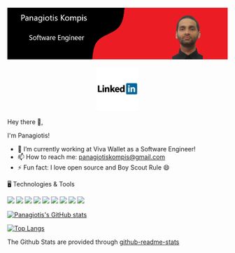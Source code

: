 [![Header](./assets/Header.png)](https://github.com/PKompis/PKompis/)

<p align='center'>
<a href="https://www.linkedin.com/in/panagiotis-kompis/"><img height="100" src="./assets/linkedin.png"></a>
</p>


Hey there 👋,

I'm Panagiotis!

- 🔭 I’m currently working at Viva Wallet as a Software Engineer!
- 📫 How to reach me: panagiotiskompis@gmail.com
- ⚡ Fun fact: I love open source and Boy Scout Rule 😄

🖥️ Technologies & Tools

![](https://img.shields.io/badge/OS-Windows-informational?style=flat&logo=<LOGO_NAME>&logoColor=white&color=2bbc8a)
![](https://img.shields.io/badge/OS-Linux-informational?style=flat&logo=<LOGO_NAME>&logoColor=white&color=2bbc8a)
![](https://img.shields.io/badge/IDE-Visual_Studio-informational?style=flat&logo=<LOGO_NAME>&logoColor=white&color=2bbc8a)
![](https://img.shields.io/badge/Editor-Sublime_Text-informational?style=flat&logo=<LOGO_NAME>&logoColor=white&color=2bbc8a)
![](https://img.shields.io/badge/Code-C%23-informational?style=flat&logo=<LOGO_NAME>&logoColor=white&color=2bbc8a)
![](https://img.shields.io/badge/Code-Python-informational?style=flat&logo=<LOGO_NAME>&logoColor=white&color=2bbc8a)
![](https://img.shields.io/badge/Code-JavaScript-informational?style=flat&logo=<LOGO_NAME>&logoColor=white&color=2bbc8a)
![](https://img.shields.io/badge/Database-SQL_Server-informational?style=flat&logo=<LOGO_NAME>&logoColor=white&color=2bbc8a)
![](https://img.shields.io/badge/Cloud-Azure-informational?style=flat&logo=<LOGO_NAME>&logoColor=white&color=2bbc8a)



[![Panagiotis's GitHub stats](https://github-readme-stats.vercel.app/api?username=PKompis&count_private=true&show_icons=true&theme=radical)](https://github.com/PKompis/github-readme-stats)


[![Top Langs](https://github-readme-stats.vercel.app/api/top-langs/?username=PKompis&count_private=true&show_icons=true&theme=radical)](https://github.com/PKompis/github-readme-stats)


The Github Stats are provided through [github-readme-stats](https://github.com/anuraghazra/github-readme-stats)